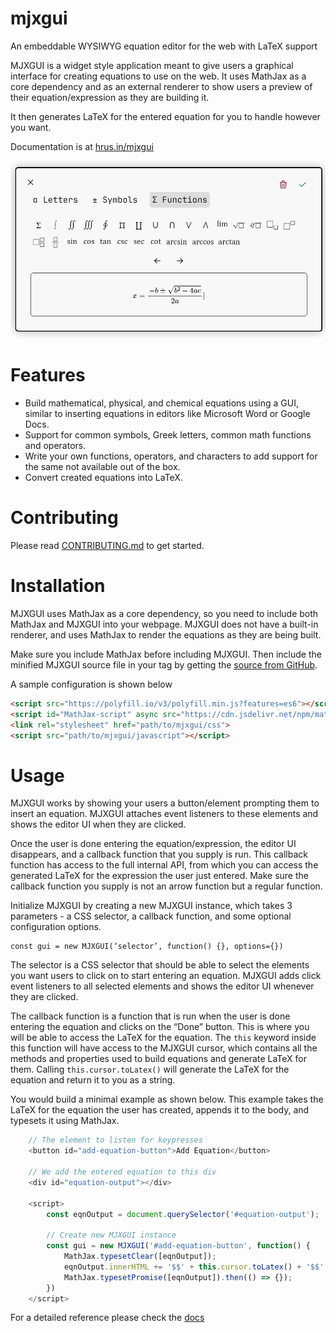 # mjxgui
An embeddable WYSIWYG equation editor for the web with LaTeX support

MJXGUI is a widget style application meant to give users a graphical interface for creating equations 
to use on the web. It uses MathJax as a core dependency and as an external renderer to show users a preview 
of their equation/expression as they are building it.  

It then generates LaTeX for the entered equation for you to handle however you want.

Documentation is at [hrus.in/mjxgui](https://hrus.in/mjxgui)

![MJXGUI Editor Window](docs/media/mjxgui-editor.png)

# Features
- Build mathematical, physical, and chemical equations using a GUI, similar to inserting equations in 
editors like Microsoft Word or Google Docs.
- Support for common symbols, Greek letters, common math functions and operators.
- Write your own functions, operators, and characters to add support for the same not available out of the box.
- Convert created equations into LaTeX.

# Contributing
Please read [CONTRIBUTING.md](docs/contributing.md) to get started.

# Installation
MJXGUI uses MathJax as a core dependency, so you need to include both MathJax and 
MJXGUI into your webpage. MJXGUI does not have a built-in renderer, and uses MathJax to render the
equations as they are being built.

Make sure you include MathJax  before including MJXGUI.
Then include the minified MJXGUI source file in your <head> tag by getting the [source from GitHub](https://raw.githubusercontent.com/hrushikeshrv/mjxgui/main/src/mjxgui.min.js).  

A sample configuration is shown below  

````html
<script src="https://polyfill.io/v3/polyfill.min.js?features=es6"></script>
<script id="MathJax-script" async src="https://cdn.jsdelivr.net/npm/mathjax@3/es5/tex-mml-chtml.js"></script>
<link rel="stylesheet" href="path/to/mjxgui/css">
<script src="path/to/mjxgui/javascript"></script>
````

# Usage
MJXGUI works by showing your users a button/element prompting them to insert an equation. 
MJXGUI attaches event listeners to these elements and shows the editor UI when they are clicked.

Once the user is done entering the equation/expression, the editor UI disappears, and a 
callback function that you supply is run. This callback function has access to the full internal 
API, from which you can access the generated LaTeX for the expression the user just entered. 
Make sure the callback function you supply is not an arrow function but a regular function.

Initialize MJXGUI by creating a new MJXGUI instance, which takes 3 parameters - a CSS selector, a callback function, and some optional configuration options.

	const gui = new MJXGUI(‘selector’, function() {}, options={})

The selector is a CSS selector that should be able to select the elements you want users to click 
on to start entering an equation. MJXGUI adds click event listeners to all selected elements and 
shows the editor UI whenever they are clicked.

The callback function is a function that is run when the user is done entering the equation and 
clicks on the “Done” button. This is where you will be able to access the LaTeX for the equation. 
The `this` keyword inside this function will have access to the MJXGUI cursor, which contains all 
the methods and properties used to build equations and generate LaTeX for them. Calling 
`this.cursor.toLatex()` will generate the LaTeX for the equation and return it to you as a string.

You would build a minimal example as shown below. This example takes the LaTeX for the equation 
the user has created, appends it to the body, and typesets it using MathJax.

````javascript
    // The element to listen for keypresses
    <button id="add-equation-button">Add Equation</button>

    // We add the entered equation to this div
    <div id="equation-output"></div>

    <script>
        const eqnOutput = document.querySelector('#equation-output');
        
        // Create new MJXGUI instance
        const gui = new MJXGUI('#add-equation-button', function() {
            MathJax.typesetClear([eqnOutput]);
            eqnOutput.innerHTML += '$$' + this.cursor.toLatex() + '$$' + '<br>';
            MathJax.typesetPromise([eqnOutput]).then(() => {});
        })
    </script>
````

For a detailed reference please check the [docs](https://hrus.in/mjxgui)


